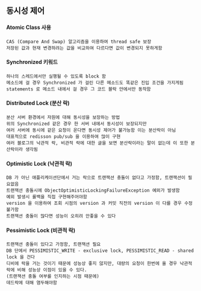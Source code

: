 ## 동시성 제어

#### Atomic Class 사용
```
CAS (Compare And Swap) 알고리즘을 이용하여 thread safe 보장
저장된 값과 현재 변경하려는 값을 비교하여 다르다면 값이 변경되지 못하게함
```

#### Synchronized 키워드
```
하나의 스레드에서만 실행될 수 있도록 block 함
메소드에 걸 경우 Synchronized 가 걸린 다른 메소드도 똑같은 진입 조건을 가지게됨
statements 로 메소드 내에서 걸 경우 그 코드 블락 안에서만 동작함
```

#### Distributed Lock (분산 락)
```
분산 서버 환경에서 자원에 대해 동시성을 보장하는 방법
위의 Synchronized 같은 경우 한 서버 내에서 동시성이 보장되지만
여러 서버에 동시에 같은 요청이 온다면 동시성 제어가 불가능함 이는 분산락이 아님
대표적으로 redisson pub/sub 을 이용하여 많이 구현
여러 블로그의 낙관적 락, 비관적 락에 대한 글을 보면 분산락이라는 말이 없는데 이 또한 분산락이라 생각됨
```

#### Optimistic Lock (낙관적 락)
```
DB 가 아닌 애플리케이션단에서 거는 락으로 트랜잭션 충돌이 없다고 가정함, 트랜잭션이 필요없음
트랜잭션 충돌시에 ObjectOptimisticLockingFailureException 예외가 발생함
예외 발생시 롤백을 직접 구현해주어야함
version 을 이용하여 조회 시점의 version 과 커밋 직전의 version 이 다를 경우 수정 불가함
트랜잭션 충돌이 많다면 성능이 오히려 안좋을 수 있다
```

#### Pessimistic Lock (비관적 락)
```
트랜잭션 충돌이 있다고 가정함, 트랜잭션 필요
DB 단에서 PESSIMISTIC_WRITE - exclusive lock, PESSIMISTIC_READ - shared lock 을 건다
디비에 락을 거는 것이기 때문에 성능상 좋지 않지만, 대량의 요청이 한번에 올 경우 낙관적 락에 비해 성능상 이점이 있을 수 있다.
(트랜잭션 충돌 여부를 인지하는 시점 때문에)
데드락에 대해 염두해야함
```